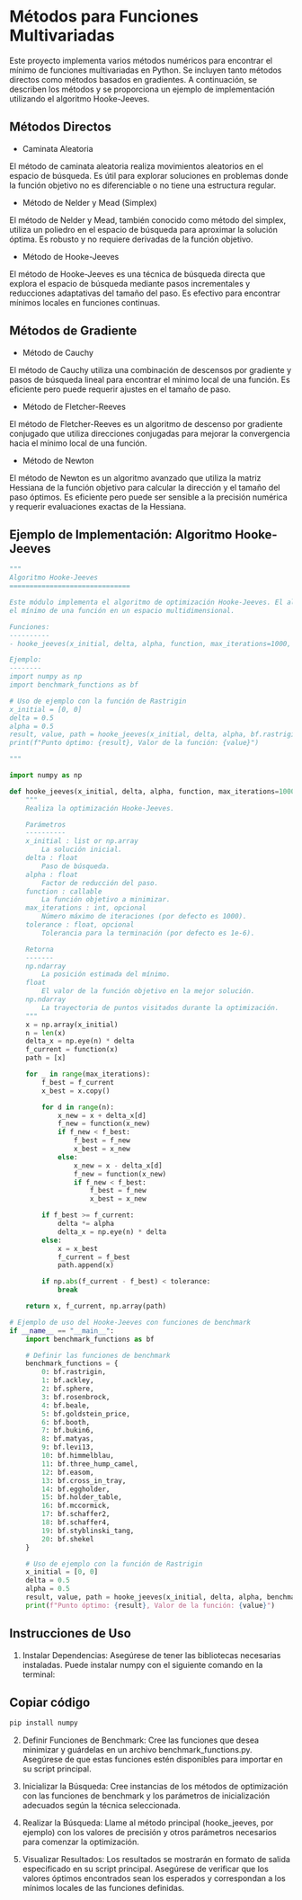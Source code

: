 # Métodos para Funciones Multivariadas

Este proyecto implementa varios métodos numéricos para encontrar el mínimo de funciones multivariadas en Python. Se incluyen tanto métodos directos como métodos basados en gradientes. A continuación, se describen los métodos y se proporciona un ejemplo de implementación utilizando el algoritmo Hooke-Jeeves.

## Métodos Directos

* Caminata Aleatoria

El método de caminata aleatoria realiza movimientos aleatorios en el espacio de búsqueda. Es útil para explorar soluciones en problemas donde la función objetivo no es diferenciable o no tiene una estructura regular.

* Método de Nelder y Mead (Simplex)

El método de Nelder y Mead, también conocido como método del simplex, utiliza un poliedro en el espacio de búsqueda para aproximar la solución óptima. Es robusto y no requiere derivadas de la función objetivo.

* Método de Hooke-Jeeves

El método de Hooke-Jeeves es una técnica de búsqueda directa que explora el espacio de búsqueda mediante pasos incrementales y reducciones adaptativas del tamaño del paso. Es efectivo para encontrar mínimos locales en funciones continuas.

## Métodos de Gradiente

* Método de Cauchy

El método de Cauchy utiliza una combinación de descensos por gradiente y pasos de búsqueda lineal para encontrar el mínimo local de una función. Es eficiente pero puede requerir ajustes en el tamaño de paso.

* Método de Fletcher-Reeves

El método de Fletcher-Reeves es un algoritmo de descenso por gradiente conjugado que utiliza direcciones conjugadas para mejorar la convergencia hacia el mínimo local de una función.

* Método de Newton

El método de Newton es un algoritmo avanzado que utiliza la matriz Hessiana de la función objetivo para calcular la dirección y el tamaño del paso óptimos. Es eficiente pero puede ser sensible a la precisión numérica y requerir evaluaciones exactas de la Hessiana.

## Ejemplo de Implementación: Algoritmo Hooke-Jeeves

```python
"""
Algoritmo Hooke-Jeeves
==============================

Este módulo implementa el algoritmo de optimización Hooke-Jeeves. El algoritmo puede ser utilizado para encontrar 
el mínimo de una función en un espacio multidimensional.

Funciones:
----------
- hooke_jeeves(x_initial, delta, alpha, function, max_iterations=1000, tolerance=1e-6)

Ejemplo:
--------
import numpy as np
import benchmark_functions as bf

# Uso de ejemplo con la función de Rastrigin
x_initial = [0, 0]
delta = 0.5
alpha = 0.5
result, value, path = hooke_jeeves(x_initial, delta, alpha, bf.rastrigin)
print(f"Punto óptimo: {result}, Valor de la función: {value}")

"""

import numpy as np

def hooke_jeeves(x_initial, delta, alpha, function, max_iterations=1000, tolerance=1e-6):
    """
    Realiza la optimización Hooke-Jeeves.

    Parámetros
    ----------
    x_initial : list or np.array
        La solución inicial.
    delta : float
        Paso de búsqueda.
    alpha : float
        Factor de reducción del paso.
    function : callable
        La función objetivo a minimizar.
    max_iterations : int, opcional
        Número máximo de iteraciones (por defecto es 1000).
    tolerance : float, opcional
        Tolerancia para la terminación (por defecto es 1e-6).

    Retorna
    -------
    np.ndarray
        La posición estimada del mínimo.
    float
        El valor de la función objetivo en la mejor solución.
    np.ndarray
        La trayectoria de puntos visitados durante la optimización.
    """
    x = np.array(x_initial)
    n = len(x)
    delta_x = np.eye(n) * delta
    f_current = function(x)
    path = [x]

    for _ in range(max_iterations):
        f_best = f_current
        x_best = x.copy()

        for d in range(n):
            x_new = x + delta_x[d]
            f_new = function(x_new)
            if f_new < f_best:
                f_best = f_new
                x_best = x_new
            else:
                x_new = x - delta_x[d]
                f_new = function(x_new)
                if f_new < f_best:
                    f_best = f_new
                    x_best = x_new

        if f_best >= f_current:
            delta *= alpha
            delta_x = np.eye(n) * delta
        else:
            x = x_best
            f_current = f_best
            path.append(x)

        if np.abs(f_current - f_best) < tolerance:
            break

    return x, f_current, np.array(path)

# Ejemplo de uso del Hooke-Jeeves con funciones de benchmark
if __name__ == "__main__":
    import benchmark_functions as bf

    # Definir las funciones de benchmark
    benchmark_functions = {
        0: bf.rastrigin,
        1: bf.ackley,
        2: bf.sphere,
        3: bf.rosenbrock,
        4: bf.beale,
        5: bf.goldstein_price,
        6: bf.booth,
        7: bf.bukin6,
        8: bf.matyas,
        9: bf.levi13,
        10: bf.himmelblau,
        11: bf.three_hump_camel,
        12: bf.easom,
        13: bf.cross_in_tray,
        14: bf.eggholder,
        15: bf.holder_table,
        16: bf.mccormick,
        17: bf.schaffer2,
        18: bf.schaffer4,
        19: bf.styblinski_tang,
        20: bf.shekel
    }

    # Uso de ejemplo con la función de Rastrigin
    x_initial = [0, 0]
    delta = 0.5
    alpha = 0.5
    result, value, path = hooke_jeeves(x_initial, delta, alpha, benchmark_functions[0])
    print(f"Punto óptimo: {result}, Valor de la función: {value}")

```
## Instrucciones de Uso
1. Instalar Dependencias:
Asegúrese de tener las bibliotecas necesarias instaladas. Puede instalar numpy con el siguiente comando en la terminal:

## Copiar código
```bash
pip install numpy
```
2. Definir Funciones de Benchmark:
Cree las funciones que desea minimizar y guárdelas en un archivo benchmark_functions.py. Asegúrese de que estas funciones estén disponibles para importar en su script principal.

3. Inicializar la Búsqueda:
Cree instancias de los métodos de optimización con las funciones de benchmark y los parámetros de inicialización adecuados según la técnica seleccionada.

4. Realizar la Búsqueda:
Llame al método principal (hooke_jeeves, por ejemplo) con los valores de precisión y otros parámetros necesarios para comenzar la optimización.

5. Visualizar Resultados:
Los resultados se mostrarán en formato de salida especificado en su script principal. Asegúrese de verificar que los valores óptimos encontrados sean los esperados y correspondan a los mínimos locales de las funciones definidas.

